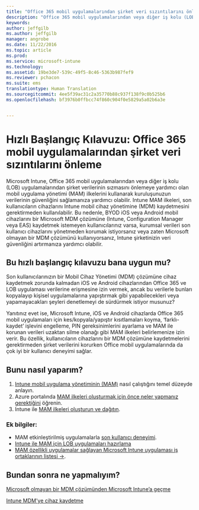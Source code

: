 ```yaml
---
title: "Office 365 mobil uygulamalarından şirket veri sızıntılarını önleme | Microsoft Intune"
description: "Office 365 mobil uygulamalarından veya diğer iş kolu (LOB) uygulamalarından şirket verilerinin sızmasını önlemeye yardımcı olan mobil uygulama yönetimi (MAM) ilkeleri ile kuruluşunuzun verilerinin güvenliğini sağlamak için Intune kullanın."
keywords: 
author: jeffgilb
ms.author: jeffgilb
manager: angrobe
ms.date: 11/22/2016
ms.topic: article
ms.prod: 
ms.service: microsoft-intune
ms.technology: 
ms.assetid: 19be3de7-539c-49f5-8c46-5363b987fef9
ms.reviewer: pchacon
ms.suite: ems
translationtype: Human Translation
ms.sourcegitcommit: 4ee5f39ac31c2a35770b88c937f138f9c0b525b6
ms.openlocfilehash: bf3976b0ffbcc74f860c904f0e5829a5a02b6a3e


---
```


# <a name="quick-start-guide-prevent-company-data-leaks-from-office-365-mobile-apps"></a>Hızlı Başlangıç Kılavuzu: Office 365 mobil uygulamalarından şirket veri sızıntılarını önleme
Microsoft Intune, Office 365 mobil uygulamalarından veya diğer iş kolu (LOB) uygulamalarından şirket verilerinin sızmasını önlemeye yardımcı olan mobil uygulama yönetimi (MAM) ilkelerini kullanarak kuruluşunuzun verilerinin güvenliğini sağlamanıza yardımcı olabilir. Intune MAM ilkeleri, son kullanıcıların cihazlarını Intune mobil cihaz yönetimine (MDM) kaydetmesini gerektirmeden kullanılabilir. Bu nedenle, BYOD iOS veya Android mobil cihazlarını bir Microsoft MDM çözümüne (Intune, Configuration Manager veya EAS) kaydetmek istemeyen kullanıcılarınız varsa, kurumsal verileri son kullanıcı cihazlarını yönetmeden korumak istiyorsanız veya zaten Microsoft olmayan bir MDM çözümünü kullanıyorsanız, Intune şirketinizin veri güvenliğini artırmanıza yardımcı olabilir.   

## <a name="is-this-quick-start-guide-right-for-me"></a>Bu hızlı başlangıç kılavuzu bana uygun mu?
Son kullanıcılarınızın bir Mobil Cihaz Yönetimi (MDM) çözümüne cihaz kaydetmek zorunda kalmadan iOS ve Android cihazlarından Office 365 ve LOB uygulaması verilerine erişmesine izin vermek, ancak bu verilerle bunları kopyalayıp kişisel uygulamalarına yapıştırmak gibi yapabilecekleri veya yapamayacakları şeyleri denetlemeyi de sürdürmek istiyor musunuz?

Yanıtınız evet ise, Microsoft Intune, iOS ve Android cihazlarda Office 365 mobil uygulamaları için kes/kopyala/yapıştır kısıtlamaları koyma, ‘farklı-kaydet’ işlevini engelleme, PIN gereksinimlerini ayarlama ve MAM ile korunan verileri uzaktan silme olanağı gibi MAM ilkeleri belirlemenize izin verir.  Bu özellik, kullanıcıların cihazlarını bir MDM çözümüne kaydetmelerini gerektirmeden şirket verilerini korurken Office mobil uygulamalarında da çok iyi bir kullanıcı deneyimi sağlar.

## <a name="how-do-i-do-it"></a>Bunu nasıl yaparım?
1.  [Intune mobil uygulama yönetiminin (MAM)](/intune/deploy-use/protect-app-data-using-mobile-app-management-policies-with-microsoft-intune) nasıl çalıştığını temel düzeyde anlayın.
2.  Azure portalında [MAM ilkeleri oluşturmak için önce neler yapmanız gerektiğini](/intune/deploy-use/get-ready-to-configure-mobile-app-management-policies-with-microsoft-intune) öğrenin.
3.  Intune ile [MAM ilkeleri oluşturun ve dağıtın](/intune/deploy-use/get-ready-to-configure-mobile-app-management-policies-with-microsoft-intune).

### <a name="additional-information"></a>Ek bilgiler:
- MAM etkinleştirilmiş uygulamalarla [son kullanıcı deneyimi](/intune/deploy-use/end-user-experience-for-mam-enabled-apps-with-microsoft-intune).
- [Intune ile MAM için LOB uygulamaları hazırlama](/intune/deploy-use/decide-how-to-prepare-apps-for-mobile-application-management-with-microsoft-intune)
- <a href="https://www.microsoft.com/en-us/cloud-platform/microsoft-intune-partners" target="_blank">MAM özellikli uygulamalar sağlayan Microsoft Intune uygulaması iş ortaklarının listesi &rarr;</a>.

## <a name="what-should-i-do-next"></a>Bundan sonra ne yapmalıyım?
[Microsoft olmayan bir MDM çözümünden Microsoft Intune’a geçme](/intune/deploy-use/migrate-to-intune)

[Intune MDM'ye cihaz kaydetme](/intune/deploy-use/enroll-devices-in-microsoft-intune)



<!--HONumber=Nov16_HO4-->


